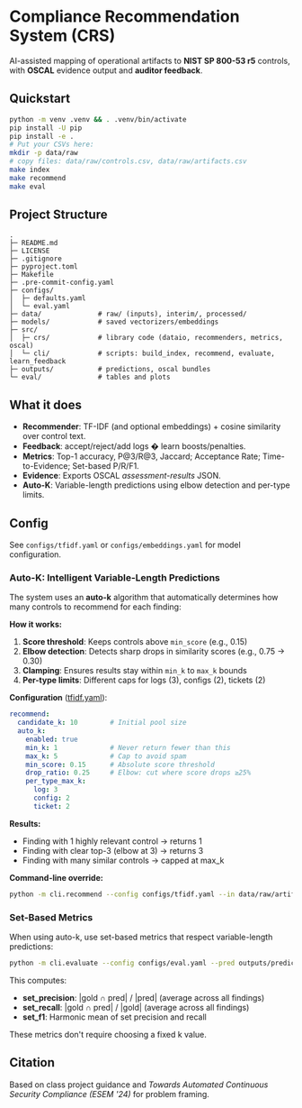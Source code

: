 # Compliance Recommendation System (CRS)

AI-assisted mapping of operational artifacts to **NIST SP 800-53 r5** controls, with **OSCAL** evidence output and **auditor feedback**.

## Quickstart
```bash
python -m venv .venv && . .venv/bin/activate
pip install -U pip
pip install -e .
# Put your CSVs here:
mkdir -p data/raw
# copy files: data/raw/controls.csv, data/raw/artifacts.csv
make index
make recommend
make eval
```

## Project Structure

```
.
├─ README.md
├─ LICENSE
├─ .gitignore
├─ pyproject.toml
├─ Makefile
├─ .pre-commit-config.yaml
├─ configs/
│  ├─ defaults.yaml
│  └─ eval.yaml
├─ data/              # raw/ (inputs), interim/, processed/
├─ models/            # saved vectorizers/embeddings
├─ src/
│  ├─ crs/            # library code (dataio, recommenders, metrics, oscal)
│  └─ cli/            # scripts: build_index, recommend, evaluate, learn_feedback
├─ outputs/           # predictions, oscal bundles
└─ eval/              # tables and plots
```

## What it does

* **Recommender**: TF-IDF (and optional embeddings) + cosine similarity over control text.
* **Feedback**: accept/reject/add logs � learn boosts/penalties.
* **Metrics**: Top-1 accuracy, P@3/R@3, Jaccard; Acceptance Rate; Time-to-Evidence; Set-based P/R/F1.
* **Evidence**: Exports OSCAL *assessment-results* JSON.
* **Auto-K**: Variable-length predictions using elbow detection and per-type limits.

## Config

See `configs/tfidf.yaml` or `configs/embeddings.yaml` for model configuration.

### Auto-K: Intelligent Variable-Length Predictions

The system uses an **auto-k** algorithm that automatically determines how many controls to recommend for each finding:

**How it works:**
1. **Score threshold**: Keeps controls above `min_score` (e.g., 0.15)
2. **Elbow detection**: Detects sharp drops in similarity scores (e.g., 0.75 → 0.30)
3. **Clamping**: Ensures results stay within `min_k` to `max_k` bounds
4. **Per-type limits**: Different caps for logs (3), configs (2), tickets (2)

**Configuration** ([tfidf.yaml](configs/tfidf.yaml)):
```yaml
recommend:
  candidate_k: 10        # Initial pool size
  auto_k:
    enabled: true
    min_k: 1             # Never return fewer than this
    max_k: 5             # Cap to avoid spam
    min_score: 0.15      # Absolute score threshold
    drop_ratio: 0.25     # Elbow: cut where score drops ≥25%
    per_type_max_k:
      log: 3
      config: 2
      ticket: 2
```

**Results:**
- Finding with 1 highly relevant control → returns 1
- Finding with clear top-3 (elbow at 3) → returns 3
- Finding with many similar controls → capped at max_k

**Command-line override:**
```bash
python -m cli.recommend --config configs/tfidf.yaml --in data/raw/artifacts.csv --out outputs/predictions/test.csv --candidate_k 15
```

### Set-Based Metrics

When using auto-k, use set-based metrics that respect variable-length predictions:

```bash
python -m cli.evaluate --config configs/eval.yaml --pred outputs/predictions/test.csv --set_metrics
```

This computes:
- **set_precision**: |gold ∩ pred| / |pred| (average across all findings)
- **set_recall**: |gold ∩ pred| / |gold| (average across all findings)
- **set_f1**: Harmonic mean of set precision and recall

These metrics don't require choosing a fixed k value.

## Citation

Based on class project guidance and *Towards Automated Continuous Security Compliance (ESEM '24)* for problem framing.
